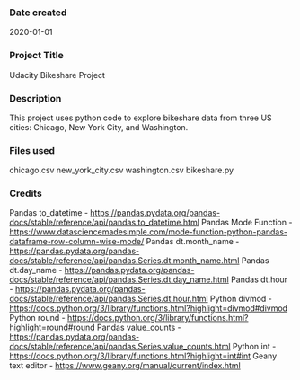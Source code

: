 ### Date created
2020-01-01

### Project Title
Udacity Bikeshare Project

### Description
This project uses python code to explore bikeshare data from three US cities:  Chicago, New York City, and Washington.

### Files used
chicago.csv
new_york_city.csv
washington.csv
bikeshare.py

### Credits
Pandas to_datetime - https://pandas.pydata.org/pandas-docs/stable/reference/api/pandas.to_datetime.html
Pandas Mode Function - https://www.datasciencemadesimple.com/mode-function-python-pandas-dataframe-row-column-wise-mode/
Pandas dt.month_name - https://pandas.pydata.org/pandas-docs/stable/reference/api/pandas.Series.dt.month_name.html
Pandas dt.day_name - https://pandas.pydata.org/pandas-docs/stable/reference/api/pandas.Series.dt.day_name.html
Pandas dt.hour - https://pandas.pydata.org/pandas-docs/stable/reference/api/pandas.Series.dt.hour.html
Python divmod - https://docs.python.org/3/library/functions.html?highlight=divmod#divmod
Python round - https://docs.python.org/3/library/functions.html?highlight=round#round
Pandas value_counts - https://pandas.pydata.org/pandas-docs/stable/reference/api/pandas.Series.value_counts.html
Python int - https://docs.python.org/3/library/functions.html?highlight=int#int
Geany text editor - https://www.geany.org/manual/current/index.html

